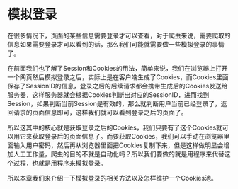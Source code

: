 # 模拟登录

在很多情况下，页面的某些信息需要登录才可以查看，对于爬虫来说，需要爬取的信息如果需要登录才可以看到的话，那么我们可能就需要做一些模拟登录的事情了。

在前面我们也了解了Session和Cookies的用法，简单来说，我们在浏览器上打开一个网页然后模拟登录之后，实际上是在客户端生成了Cookies，而Cookies里面保存了SessionID的信息，登录之后的后续请求都会携带生成后的Cookies发送给服务器，这样服务器就会根据Cookies判断出对应的SessionID，进而找到Session，如果判断当前Session是有效的，那么就判断用户当前已经登录了，返回请求的页面信息即可，这样我们就可以看到登录之后的页面了。

所以这其中的核心就是获取登录之后的Cookies，我们只要有了这个Cookies就可以用它来获取登录后的页面信息了。而要获取Cookies，我们可以手动在浏览器里面输入用户密码，然后再从浏览器里面把Cookies复制下来，但是这样做明显会增加人工工作量，爬虫的目的不就是自动化吗？所以我们要做的就是用程序来代替这个过程，也就是用程序来模拟登录。

所以本章我们来介绍一下模拟登录的相关方法以及怎样维护一个Cookies池。
